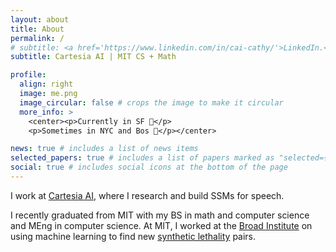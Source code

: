 ```yaml
---
layout: about
title: About
permalink: /
# subtitle: <a href='https://www.linkedin.com/in/cai-cathy/'>LinkedIn.</a> <a href='https://scholar.google.com/citations?user=eM1aI8wAAAAJ&hl=en'>Google Scholar.</a><a href='https://x.com/cathycai26'>Twitter.</a>
subtitle: Cartesia AI | MIT CS + Math 

profile:
  align: right
  image: me.png
  image_circular: false # crops the image to make it circular
  more_info: >
    <center><p>Currently in SF 🌊</p>
    <p>Sometimes in NYC and Bos 🌃</p></center>

news: true # includes a list of news items
selected_papers: true # includes a list of papers marked as "selected={true}"
social: true # includes social icons at the bottom of the page
---
```


  I work at [Cartesia AI](https://cartesia.ai), where I research and build SSMs for speech. 
  
  I recently graduated from MIT with my BS in math and computer science and MEng in computer science. At MIT, I worked at the [Broad Institute](https://www.broadinstitute.org/) on using machine learning to find new [synthetic lethality](https://en.wikipedia.org/wiki/Synthetic_lethality) pairs.
